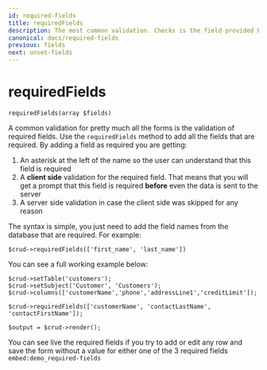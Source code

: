 ```yaml
---
id: required-fields
title: requiredFields
description: The most common validation. Checks is the field provided by the user for our CRUD is empty.
canonical: docs/required-fields
previous: fields
next: unset-fields
---
```


# requiredFields

<pre><code class="language-php">requiredFields(array $fields)</code></pre>
A common validation for pretty much all the forms is the validation of required fields. Use the <code>requiredFields</code> method to add all the fields that are required. By adding a field as required you are getting:
<ol>
	<li>An asterisk at the left of the name so the user can understand that this field is required</li>
	<li>A <strong>client side</strong> validation for the required field. That means that you will get a prompt that this field is required <strong>before</strong> even the data is sent to the server</li>
	<li>A server side validation in case the client side was skipped for any reason</li>
</ol>

The syntax is simple, you just need to add the field names from the database that are required. For example:
<pre><code class="language-php">$crud->requiredFields(['first_name', 'last_name'])</code></pre>

You can see a full working example below:
<pre><code class="language-php">$crud->setTable('customers');
$crud->setSubject('Customer', 'Customers');
$crud->columns(['customerName','phone','addressLine1','creditLimit']);

$crud->requiredFields(['customerName', 'contactLastName', 'contactFirstName']);

$output = $crud->render();</code></pre>

You can see live the required fields if you try to add or edit any row and save the form without a value for either one of the 3 required fields
`embed:demo_required-fields`